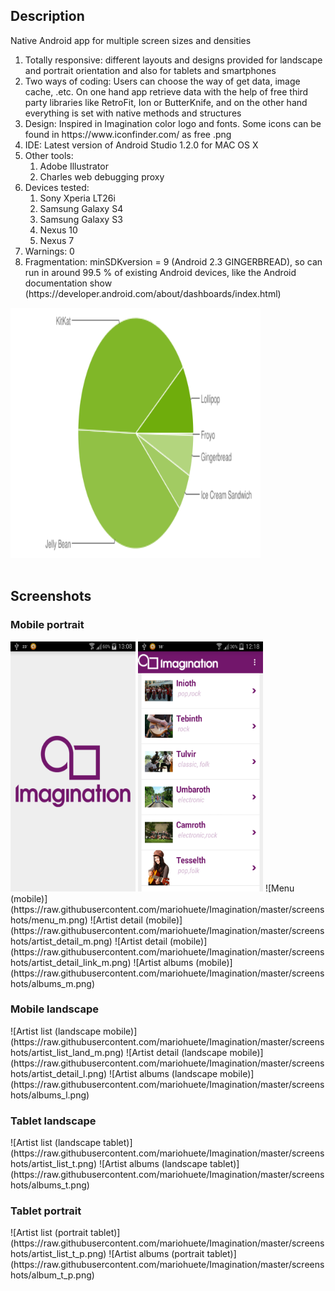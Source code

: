 <body>
<h2>Description</h2>
<p>Native Android app for multiple screen sizes and densities
<ol> 
<li>Totally responsive: different layouts and designs provided for landscape and portrait orientation and also for tablets and smartphones</li> 
<li>Two ways of coding: Users can choose the way of get data, image cache, .etc. On one hand app retrieve data with the help of free third party libraries like RetroFit, Ion or ButterKnife, and on the other hand everything is set with native methods and structures</li>
<li>Design: Inspired in Imagination color logo and fonts. Some icons can be found in https://www.iconfinder.com/ as free .png</li> 
<li>IDE: Latest version of Android Studio 1.2.0 for MAC OS X</li>
<li>Other tools: <ol>
  <li>Adobe Illustrator</li>
  <li>Charles web debugging proxy</li>
  </ol>
</li>
<li>Devices tested: <ol>
  <li>Sony Xperia LT26i</li>
  <li>Samsung Galaxy S4</li>
  <li>Samsung Galaxy S3</li>
  <li>Nexus 10</li>
  <li>Nexus 7</li>
</ol>
</li>
<li>Warnings: 0</li>
<li>Fragmentation: minSDKversion = 9 (Android 2.3 GINGERBREAD), so can run in around 99.5 % of existing Android devices, like the Android documentation show (https://developer.android.com/about/dashboards/index.html)</li> 
</ol>

<img src="https://raw.githubusercontent.com/mariohuete/Imagination/master/screenshots/chart.png" data-canonical-src="https://raw.githubusercontent.com/mariohuete/Imagination/master/screenshots/chart.png" width="400" height="400" />

</br>
</br>
<h2>Screenshots</h2>
<h3>Mobile portrait</h3>
<tr>
  <td><img src="https://raw.githubusercontent.com/mariohuete/Imagination/master/screenshots/splash_m.png" data-canonical-src="https://raw.githubusercontent.com/mariohuete/Imagination/master/screenshots/splash_m.png" width="200" height="400" /></td>
  <td><img src="https://raw.githubusercontent.com/mariohuete/Imagination/master/screenshots/artist_list_m.png" data-canonical-src="https://raw.githubusercontent.com/mariohuete/Imagination/master/screenshots/artist_list_m.png" width="200" height="400" /></td>
  <td>![Menu (mobile)](https://raw.githubusercontent.com/mariohuete/Imagination/master/screenshots/menu_m.png)</td>
</tr>
<tr>
  <td>![Artist detail (mobile)](https://raw.githubusercontent.com/mariohuete/Imagination/master/screenshots/artist_detail_m.png)</td>
  <td>![Artist detail (mobile)](https://raw.githubusercontent.com/mariohuete/Imagination/master/screenshots/artist_detail_link_m.png)</td>
  <td>![Artist albums (mobile)](https://raw.githubusercontent.com/mariohuete/Imagination/master/screenshots/albums_m.png)</td>
</tr>
<h3>Mobile landscape</h3>
<tr>
  <td>![Artist list (landscape mobile)](https://raw.githubusercontent.com/mariohuete/Imagination/master/screenshots/artist_list_land_m.png)</td>
  <td>![Artist detail (landscape mobile)](https://raw.githubusercontent.com/mariohuete/Imagination/master/screenshots/artist_detail_l.png)</td>
  <td>![Artist albums (landscape mobile)](https://raw.githubusercontent.com/mariohuete/Imagination/master/screenshots/albums_l.png)</td>
</tr>
<h3>Tablet landscape</h3>
<tr>
  <td>![Artist list (landscape tablet)](https://raw.githubusercontent.com/mariohuete/Imagination/master/screenshots/artist_list_t.png)</td>
  <td>![Artist albums (landscape tablet)](https://raw.githubusercontent.com/mariohuete/Imagination/master/screenshots/albums_t.png)</td>
</tr>
<h3>Tablet portrait</h3>
<tr>
  <td>![Artist list (portrait tablet)](https://raw.githubusercontent.com/mariohuete/Imagination/master/screenshots/artist_list_t_p.png)</td>
  <td>![Artist albums (portrait tablet)](https://raw.githubusercontent.com/mariohuete/Imagination/master/screenshots/album_t_p.png)</td>
</tr>  
</body>
